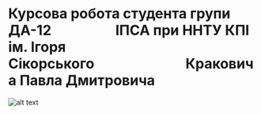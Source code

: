 # Курсова робота студента групи ДА-12⠀⠀⠀⠀⠀⠀ ІПСА при ННТУ КПІ ім. Ігоря Сікорського⠀⠀⠀⠀⠀⠀⠀⠀⠀Краковича Павла Дмитровича
![alt text](https://i.imgur.com/sjJhSnW.png)